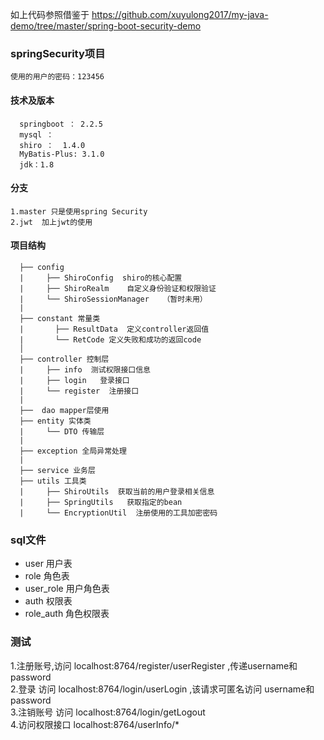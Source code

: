 如上代码参照借鉴于 https://github.com/xuyulong2017/my-java-demo/tree/master/spring-boot-security-demo

### springSecurity项目

    使用的用户的密码：123456

#### 技术及版本

      springboot ： 2.2.5   
      mysql ：    
      shiro ：  1.4.0 
      MyBatis-Plus: 3.1.0
      jdk：1.8  
      
#### 分支  

    1.master 只是使用spring Security
    2.jwt  加上jwt的使用
  
#### 项目结构
  
      ├── config   
      |     ├── ShiroConfig  shiro的核心配置
      |     ├── ShiroRealm    自定义身份验证和权限验证
      |     └── ShiroSessionManager   （暂时未用）
      |     
      ├── constant 常量类
      |       ├── ResultData  定义controller返回值
      |       └── RetCode 定义失败和成功的返回code
      │  
      ├── controller 控制层
      |     ├── info  测试权限接口信息
      |     ├── login   登录接口
      |     └── register  注册接口
      |
      ├──  dao mapper层使用
      ├── entity 实体类
      |     └── DTO 传输层
      |
      ├── exception 全局异常处理
      |     
      ├── service 业务层 
      ├── utils 工具类
      |     ├── ShiroUtils  获取当前的用户登录相关信息
      |     ├── SpringUtils   获取指定的bean
      |     └── EncryptionUtil  注册使用的工具加密密码
      
      
  

### sql文件  

- user 用户表
- role 角色表
- user_role 用户角色表
- auth 权限表
- role_auth 角色权限表

### 测试  

1.注册账号,访问 localhost:8764/register/userRegister ,传递username和password    
2.登录 访问 localhost:8764/login/userLogin ,该请求可匿名访问 username和password        
3.注销账号 访问 localhost:8764/login/getLogout   
4.访问权限接口 localhost:8764/userInfo/* 
